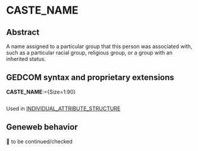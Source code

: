 ﻿# CASTE_NAME
## Abstract
A name assigned to a particular group that this person was associated with, such as a particular racial
group, religious group, or a group with an inherited status.


## GEDCOM syntax and proprietary extensions

**CASTE_NAME**:={Size=1:90}
<pre>
</pre>
Used in <a href=Ged.INDIVIDUAL_ATTRIBUTE_STRUCTURE.md>INDIVIDUAL_ATTRIBUTE_STRUCTURE</a><br />


## Geneweb behavior



🚧 to be continued/checked

